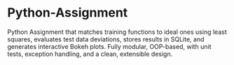 # Python-Assignment
Python Assignment that matches training functions to ideal ones using least squares, evaluates test data deviations, stores results in SQLite, and generates interactive Bokeh plots. Fully modular, OOP-based, with unit tests, exception handling, and a clean, extensible design.
